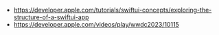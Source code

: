 - https://developer.apple.com/tutorials/swiftui-concepts/exploring-the-structure-of-a-swiftui-app
- https://developer.apple.com/videos/play/wwdc2023/10115